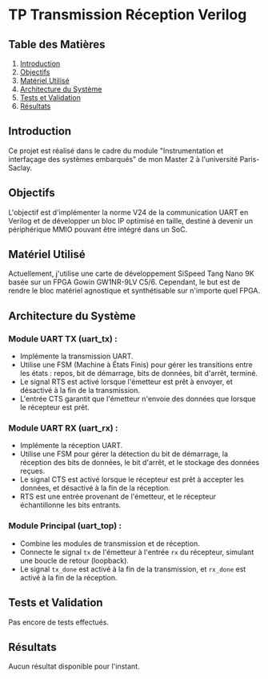 # TP Transmission Réception Verilog

## Table des Matières
1. [Introduction](#introduction)
2. [Objectifs](#objectifs)
3. [Matériel Utilisé](#matériel-utilisé)
4. [Architecture du Système](#architecture-du-système)
5. [Tests et Validation](#tests-et-validation)
6. [Résultats](#résultats)

## Introduction
Ce projet est réalisé dans le cadre du module "Instrumentation et interfaçage des systèmes embarqués" de mon Master 2 à l'université Paris-Saclay.

## Objectifs
L'objectif est d'implémenter la norme V24 de la communication UART en Verilog et de développer un bloc IP optimisé en taille, destiné à devenir un périphérique MMIO pouvant être intégré dans un SoC.

## Matériel Utilisé
Actuellement, j'utilise une carte de développement SiSpeed Tang Nano 9K basée sur un FPGA Gowin GW1NR-9LV C5/6. Cependant, le but est de rendre le bloc matériel agnostique et synthétisable sur n'importe quel FPGA.

## Architecture du Système

### Module UART TX (uart_tx) :
- Implémente la transmission UART.
- Utilise une FSM (Machine à États Finis) pour gérer les transitions entre les états : repos, bit de démarrage, bits de données, bit d'arrêt, terminé.
- Le signal RTS est activé lorsque l'émetteur est prêt à envoyer, et désactivé à la fin de la transmission.
- L'entrée CTS garantit que l'émetteur n'envoie des données que lorsque le récepteur est prêt.

### Module UART RX (uart_rx) :
- Implémente la réception UART.
- Utilise une FSM pour gérer la détection du bit de démarrage, la réception des bits de données, le bit d'arrêt, et le stockage des données reçues.
- Le signal CTS est activé lorsque le récepteur est prêt à accepter les données, et désactivé à la fin de la réception.
- RTS est une entrée provenant de l'émetteur, et le récepteur échantillonne les bits entrants.

### Module Principal (uart_top) :
- Combine les modules de transmission et de réception.
- Connecte le signal `tx` de l'émetteur à l'entrée `rx` du récepteur, simulant une boucle de retour (loopback).
- Le signal `tx_done` est activé à la fin de la transmission, et `rx_done` est activé à la fin de la réception.

## Tests et Validation
Pas encore de tests effectués.

## Résultats
Aucun résultat disponible pour l'instant.

